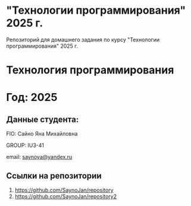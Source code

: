 # "Технологии программирования" 2025 г.
Репозиторий для домашнего задания по курсу "Технологии программирования" 2025 г.

# Технология программирования
# Год: 2025

## Данные студента:

FIO: Сайно Яна Михайловна

GROUP: IU3-41

email: saynoya@yandex.ru

## Ссылки на репозитории



1. https://github.com/SaynoJan/repository
2. https://github.com/SaynoJan/repository2

